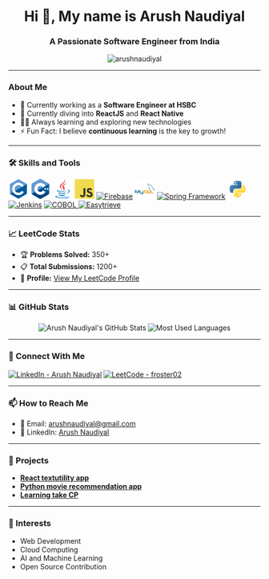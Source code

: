 <h1 align="center">Hi 👋, My name is Arush Naudiyal</h1>
<h3 align="center">A Passionate Software Engineer from India</h3>

<p align="center">
  <img src="https://komarev.com/ghpvc/?username=arushnaudiyal&label=Profile%20views&color=0e75b6&style=flat" alt="arushnaudiyal" />
</p>

---

### About Me
- 🔭 Currently working as a **Software Engineer at HSBC**
- 🌱 Currently diving into **ReactJS** and **React Native**
- 👨‍💻 Always learning and exploring new technologies
- ⚡ Fun Fact: I believe **continuous learning** is the key to growth!

---

### 🛠️ Skills and Tools
<p align="left">
  <a href="https://www.w3schools.com/cpp/" target="_blank"><img src="https://raw.githubusercontent.com/devicons/devicon/master/icons/c/c-original.svg" alt="C" width="40" height="40"/></a>
  <a href="https://www.w3schools.com/cpp/" target="_blank"><img src="https://raw.githubusercontent.com/devicons/devicon/master/icons/cplusplus/cplusplus-original.svg" alt="C++" width="40" height="40"/></a>
  <a href="https://www.java.com" target="_blank"><img src="https://raw.githubusercontent.com/devicons/devicon/master/icons/java/java-original.svg" alt="Java" width="40" height="40"/></a>
  <a href="https://developer.mozilla.org/en-US/docs/Web/JavaScript" target="_blank"><img src="https://raw.githubusercontent.com/devicons/devicon/master/icons/javascript/javascript-original.svg" alt="JavaScript" width="40" height="40"/></a>
  <a href="https://firebase.google.com/" target="_blank"><img src="https://www.vectorlogo.zone/logos/firebase/firebase-icon.svg" alt="Firebase" width="40" height="40"/></a>
  <a href="https://www.mysql.com/" target="_blank"><img src="https://raw.githubusercontent.com/devicons/devicon/master/icons/mysql/mysql-original-wordmark.svg" alt="MySQL" width="40" height="40"/></a>
  <a href="https://spring.io/" target="_blank"><img src="https://www.vectorlogo.zone/logos/springio/springio-icon.svg" alt="Spring Framework" width="40" height="40"/></a>
  <a href="https://www.python.org" target="_blank"><img src="https://raw.githubusercontent.com/devicons/devicon/master/icons/python/python-original.svg" alt="Python" width="40" height="40"/></a>
  <a href="https://jenkins.io/" target="_blank"><img src="https://www.vectorlogo.zone/logos/jenkins/jenkins-icon.svg" alt="Jenkins" width="40" height="40"/></a>

  <a href="https://en.wikipedia.org/wiki/COBOL" target="_blank">
    <img src="https://img.shields.io/badge/COBOL-FF7F50?style=for-the-badge&logo=data:image/png;base64,..." alt="COBOL" width="40" height="40"/>
  </a>
  <a href="https://marketplace.visualstudio.com/items?itemName=BroadcomFD.easytrieve" target="_blank">
    <img src="https://img.shields.io/badge/Easytrieve-00BFFF?style=for-the-badge&logo=data:image/png;base64,..." alt="Easytrieve" width="40" height="40"/>
  </a>
</p>

---

### 📈 LeetCode Stats
- 🏆 **Problems Solved:** 350+  
- 📋 **Total Submissions:** 1200+  
- 🔗 **Profile:** [View My LeetCode Profile](https://leetcode.com/u/froster02/)

---

### 📊 GitHub Stats
<p align="center">
  <img src="https://github-readme-stats.vercel.app/api?username=froster02&show_icons=true&theme=radical&hide_title=false&layout=compact" alt="Arush Naudiyal's GitHub Stats" />
  <img src="https://github-readme-stats.vercel.app/api/top-langs?username=froster02&show_icons=true&locale=en&layout=compact&theme=radical" alt="Most Used Languages" />
</p>

---

### 🤝 Connect With Me
<p align="left">
  <a href="https://www.linkedin.com/in/arush-naudiyal-8886a387/" target="blank"><img align="center" src="https://raw.githubusercontent.com/rahuldkjain/github-profile-readme-generator/master/src/images/icons/Social/linked-in-alt.svg" alt="LinkedIn - Arush Naudiyal" height="30" width="40" /></a>
  <a href="https://leetcode.com/u/froster02/" target="blank"><img align="center" src="https://raw.githubusercontent.com/rahuldkjain/github-profile-readme-generator/master/src/images/icons/Social/leet-code.svg" alt="LeetCode - froster02" height="30" width="40" /></a>
</p>

---

### 📫 How to Reach Me
- 📧 Email: arushnaudiyal@gmail.com
- 💼 LinkedIn: [Arush Naudiyal](https://www.linkedin.com/in/arush-naudiyal-8886a387/)

---

### 🌟 Projects
- [**React textutility app**](https://github.com/froster02/movies-recommendation-system) 
- [**Python movie recommendation app**](https://github.com/froster02/reactJS) 
- [**Learning take CP**](https://github.com/froster02/DS_Algo) 

---

### 🚀 Interests
- Web Development
- Cloud Computing
- AI and Machine Learning
- Open Source Contribution
